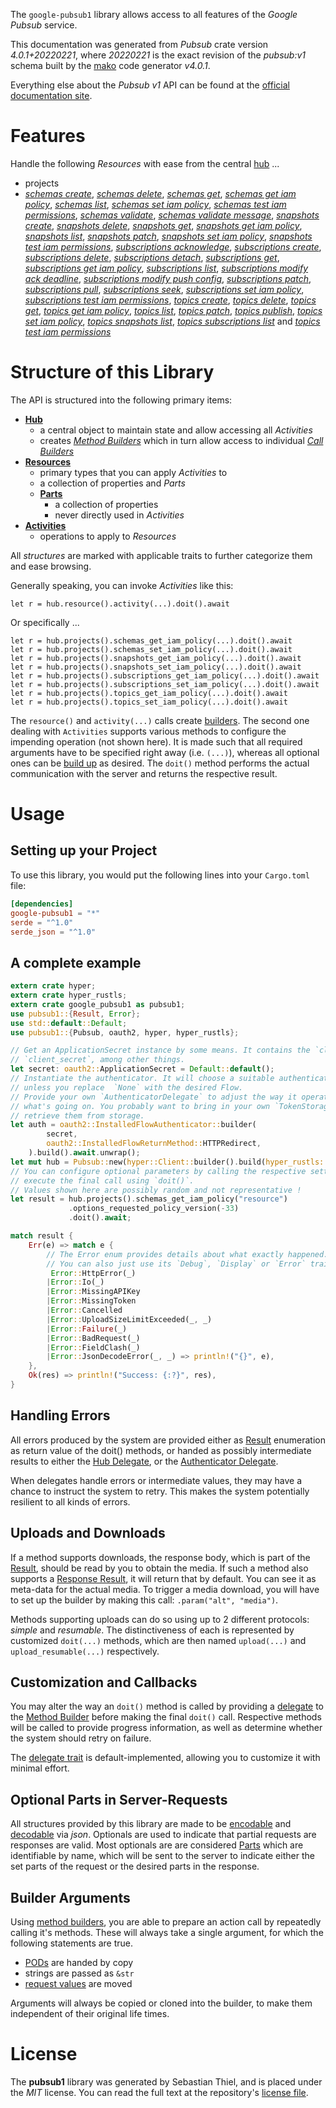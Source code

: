 <!---
DO NOT EDIT !
This file was generated automatically from 'src/generator/templates/api/README.md.mako'
DO NOT EDIT !
-->
The `google-pubsub1` library allows access to all features of the *Google Pubsub* service.

This documentation was generated from *Pubsub* crate version *4.0.1+20220221*, where *20220221* is the exact revision of the *pubsub:v1* schema built by the [mako](http://www.makotemplates.org/) code generator *v4.0.1*.

Everything else about the *Pubsub* *v1* API can be found at the
[official documentation site](https://cloud.google.com/pubsub/docs).
# Features

Handle the following *Resources* with ease from the central [hub](https://docs.rs/google-pubsub1/4.0.1+20220221/google_pubsub1/Pubsub) ... 

* projects
 * [*schemas create*](https://docs.rs/google-pubsub1/4.0.1+20220221/google_pubsub1/api::ProjectSchemaCreateCall), [*schemas delete*](https://docs.rs/google-pubsub1/4.0.1+20220221/google_pubsub1/api::ProjectSchemaDeleteCall), [*schemas get*](https://docs.rs/google-pubsub1/4.0.1+20220221/google_pubsub1/api::ProjectSchemaGetCall), [*schemas get iam policy*](https://docs.rs/google-pubsub1/4.0.1+20220221/google_pubsub1/api::ProjectSchemaGetIamPolicyCall), [*schemas list*](https://docs.rs/google-pubsub1/4.0.1+20220221/google_pubsub1/api::ProjectSchemaListCall), [*schemas set iam policy*](https://docs.rs/google-pubsub1/4.0.1+20220221/google_pubsub1/api::ProjectSchemaSetIamPolicyCall), [*schemas test iam permissions*](https://docs.rs/google-pubsub1/4.0.1+20220221/google_pubsub1/api::ProjectSchemaTestIamPermissionCall), [*schemas validate*](https://docs.rs/google-pubsub1/4.0.1+20220221/google_pubsub1/api::ProjectSchemaValidateCall), [*schemas validate message*](https://docs.rs/google-pubsub1/4.0.1+20220221/google_pubsub1/api::ProjectSchemaValidateMessageCall), [*snapshots create*](https://docs.rs/google-pubsub1/4.0.1+20220221/google_pubsub1/api::ProjectSnapshotCreateCall), [*snapshots delete*](https://docs.rs/google-pubsub1/4.0.1+20220221/google_pubsub1/api::ProjectSnapshotDeleteCall), [*snapshots get*](https://docs.rs/google-pubsub1/4.0.1+20220221/google_pubsub1/api::ProjectSnapshotGetCall), [*snapshots get iam policy*](https://docs.rs/google-pubsub1/4.0.1+20220221/google_pubsub1/api::ProjectSnapshotGetIamPolicyCall), [*snapshots list*](https://docs.rs/google-pubsub1/4.0.1+20220221/google_pubsub1/api::ProjectSnapshotListCall), [*snapshots patch*](https://docs.rs/google-pubsub1/4.0.1+20220221/google_pubsub1/api::ProjectSnapshotPatchCall), [*snapshots set iam policy*](https://docs.rs/google-pubsub1/4.0.1+20220221/google_pubsub1/api::ProjectSnapshotSetIamPolicyCall), [*snapshots test iam permissions*](https://docs.rs/google-pubsub1/4.0.1+20220221/google_pubsub1/api::ProjectSnapshotTestIamPermissionCall), [*subscriptions acknowledge*](https://docs.rs/google-pubsub1/4.0.1+20220221/google_pubsub1/api::ProjectSubscriptionAcknowledgeCall), [*subscriptions create*](https://docs.rs/google-pubsub1/4.0.1+20220221/google_pubsub1/api::ProjectSubscriptionCreateCall), [*subscriptions delete*](https://docs.rs/google-pubsub1/4.0.1+20220221/google_pubsub1/api::ProjectSubscriptionDeleteCall), [*subscriptions detach*](https://docs.rs/google-pubsub1/4.0.1+20220221/google_pubsub1/api::ProjectSubscriptionDetachCall), [*subscriptions get*](https://docs.rs/google-pubsub1/4.0.1+20220221/google_pubsub1/api::ProjectSubscriptionGetCall), [*subscriptions get iam policy*](https://docs.rs/google-pubsub1/4.0.1+20220221/google_pubsub1/api::ProjectSubscriptionGetIamPolicyCall), [*subscriptions list*](https://docs.rs/google-pubsub1/4.0.1+20220221/google_pubsub1/api::ProjectSubscriptionListCall), [*subscriptions modify ack deadline*](https://docs.rs/google-pubsub1/4.0.1+20220221/google_pubsub1/api::ProjectSubscriptionModifyAckDeadlineCall), [*subscriptions modify push config*](https://docs.rs/google-pubsub1/4.0.1+20220221/google_pubsub1/api::ProjectSubscriptionModifyPushConfigCall), [*subscriptions patch*](https://docs.rs/google-pubsub1/4.0.1+20220221/google_pubsub1/api::ProjectSubscriptionPatchCall), [*subscriptions pull*](https://docs.rs/google-pubsub1/4.0.1+20220221/google_pubsub1/api::ProjectSubscriptionPullCall), [*subscriptions seek*](https://docs.rs/google-pubsub1/4.0.1+20220221/google_pubsub1/api::ProjectSubscriptionSeekCall), [*subscriptions set iam policy*](https://docs.rs/google-pubsub1/4.0.1+20220221/google_pubsub1/api::ProjectSubscriptionSetIamPolicyCall), [*subscriptions test iam permissions*](https://docs.rs/google-pubsub1/4.0.1+20220221/google_pubsub1/api::ProjectSubscriptionTestIamPermissionCall), [*topics create*](https://docs.rs/google-pubsub1/4.0.1+20220221/google_pubsub1/api::ProjectTopicCreateCall), [*topics delete*](https://docs.rs/google-pubsub1/4.0.1+20220221/google_pubsub1/api::ProjectTopicDeleteCall), [*topics get*](https://docs.rs/google-pubsub1/4.0.1+20220221/google_pubsub1/api::ProjectTopicGetCall), [*topics get iam policy*](https://docs.rs/google-pubsub1/4.0.1+20220221/google_pubsub1/api::ProjectTopicGetIamPolicyCall), [*topics list*](https://docs.rs/google-pubsub1/4.0.1+20220221/google_pubsub1/api::ProjectTopicListCall), [*topics patch*](https://docs.rs/google-pubsub1/4.0.1+20220221/google_pubsub1/api::ProjectTopicPatchCall), [*topics publish*](https://docs.rs/google-pubsub1/4.0.1+20220221/google_pubsub1/api::ProjectTopicPublishCall), [*topics set iam policy*](https://docs.rs/google-pubsub1/4.0.1+20220221/google_pubsub1/api::ProjectTopicSetIamPolicyCall), [*topics snapshots list*](https://docs.rs/google-pubsub1/4.0.1+20220221/google_pubsub1/api::ProjectTopicSnapshotListCall), [*topics subscriptions list*](https://docs.rs/google-pubsub1/4.0.1+20220221/google_pubsub1/api::ProjectTopicSubscriptionListCall) and [*topics test iam permissions*](https://docs.rs/google-pubsub1/4.0.1+20220221/google_pubsub1/api::ProjectTopicTestIamPermissionCall)




# Structure of this Library

The API is structured into the following primary items:

* **[Hub](https://docs.rs/google-pubsub1/4.0.1+20220221/google_pubsub1/Pubsub)**
    * a central object to maintain state and allow accessing all *Activities*
    * creates [*Method Builders*](https://docs.rs/google-pubsub1/4.0.1+20220221/google_pubsub1/client::MethodsBuilder) which in turn
      allow access to individual [*Call Builders*](https://docs.rs/google-pubsub1/4.0.1+20220221/google_pubsub1/client::CallBuilder)
* **[Resources](https://docs.rs/google-pubsub1/4.0.1+20220221/google_pubsub1/client::Resource)**
    * primary types that you can apply *Activities* to
    * a collection of properties and *Parts*
    * **[Parts](https://docs.rs/google-pubsub1/4.0.1+20220221/google_pubsub1/client::Part)**
        * a collection of properties
        * never directly used in *Activities*
* **[Activities](https://docs.rs/google-pubsub1/4.0.1+20220221/google_pubsub1/client::CallBuilder)**
    * operations to apply to *Resources*

All *structures* are marked with applicable traits to further categorize them and ease browsing.

Generally speaking, you can invoke *Activities* like this:

```Rust,ignore
let r = hub.resource().activity(...).doit().await
```

Or specifically ...

```ignore
let r = hub.projects().schemas_get_iam_policy(...).doit().await
let r = hub.projects().schemas_set_iam_policy(...).doit().await
let r = hub.projects().snapshots_get_iam_policy(...).doit().await
let r = hub.projects().snapshots_set_iam_policy(...).doit().await
let r = hub.projects().subscriptions_get_iam_policy(...).doit().await
let r = hub.projects().subscriptions_set_iam_policy(...).doit().await
let r = hub.projects().topics_get_iam_policy(...).doit().await
let r = hub.projects().topics_set_iam_policy(...).doit().await
```

The `resource()` and `activity(...)` calls create [builders][builder-pattern]. The second one dealing with `Activities` 
supports various methods to configure the impending operation (not shown here). It is made such that all required arguments have to be 
specified right away (i.e. `(...)`), whereas all optional ones can be [build up][builder-pattern] as desired.
The `doit()` method performs the actual communication with the server and returns the respective result.

# Usage

## Setting up your Project

To use this library, you would put the following lines into your `Cargo.toml` file:

```toml
[dependencies]
google-pubsub1 = "*"
serde = "^1.0"
serde_json = "^1.0"
```

## A complete example

```Rust
extern crate hyper;
extern crate hyper_rustls;
extern crate google_pubsub1 as pubsub1;
use pubsub1::{Result, Error};
use std::default::Default;
use pubsub1::{Pubsub, oauth2, hyper, hyper_rustls};

// Get an ApplicationSecret instance by some means. It contains the `client_id` and 
// `client_secret`, among other things.
let secret: oauth2::ApplicationSecret = Default::default();
// Instantiate the authenticator. It will choose a suitable authentication flow for you, 
// unless you replace  `None` with the desired Flow.
// Provide your own `AuthenticatorDelegate` to adjust the way it operates and get feedback about 
// what's going on. You probably want to bring in your own `TokenStorage` to persist tokens and
// retrieve them from storage.
let auth = oauth2::InstalledFlowAuthenticator::builder(
        secret,
        oauth2::InstalledFlowReturnMethod::HTTPRedirect,
    ).build().await.unwrap();
let mut hub = Pubsub::new(hyper::Client::builder().build(hyper_rustls::HttpsConnectorBuilder::new().with_native_roots().https_or_http().enable_http1().enable_http2().build()), auth);
// You can configure optional parameters by calling the respective setters at will, and
// execute the final call using `doit()`.
// Values shown here are possibly random and not representative !
let result = hub.projects().schemas_get_iam_policy("resource")
             .options_requested_policy_version(-33)
             .doit().await;

match result {
    Err(e) => match e {
        // The Error enum provides details about what exactly happened.
        // You can also just use its `Debug`, `Display` or `Error` traits
         Error::HttpError(_)
        |Error::Io(_)
        |Error::MissingAPIKey
        |Error::MissingToken
        |Error::Cancelled
        |Error::UploadSizeLimitExceeded(_, _)
        |Error::Failure(_)
        |Error::BadRequest(_)
        |Error::FieldClash(_)
        |Error::JsonDecodeError(_, _) => println!("{}", e),
    },
    Ok(res) => println!("Success: {:?}", res),
}

```
## Handling Errors

All errors produced by the system are provided either as [Result](https://docs.rs/google-pubsub1/4.0.1+20220221/google_pubsub1/client::Result) enumeration as return value of
the doit() methods, or handed as possibly intermediate results to either the 
[Hub Delegate](https://docs.rs/google-pubsub1/4.0.1+20220221/google_pubsub1/client::Delegate), or the [Authenticator Delegate](https://docs.rs/yup-oauth2/*/yup_oauth2/trait.AuthenticatorDelegate.html).

When delegates handle errors or intermediate values, they may have a chance to instruct the system to retry. This 
makes the system potentially resilient to all kinds of errors.

## Uploads and Downloads
If a method supports downloads, the response body, which is part of the [Result](https://docs.rs/google-pubsub1/4.0.1+20220221/google_pubsub1/client::Result), should be
read by you to obtain the media.
If such a method also supports a [Response Result](https://docs.rs/google-pubsub1/4.0.1+20220221/google_pubsub1/client::ResponseResult), it will return that by default.
You can see it as meta-data for the actual media. To trigger a media download, you will have to set up the builder by making
this call: `.param("alt", "media")`.

Methods supporting uploads can do so using up to 2 different protocols: 
*simple* and *resumable*. The distinctiveness of each is represented by customized 
`doit(...)` methods, which are then named `upload(...)` and `upload_resumable(...)` respectively.

## Customization and Callbacks

You may alter the way an `doit()` method is called by providing a [delegate](https://docs.rs/google-pubsub1/4.0.1+20220221/google_pubsub1/client::Delegate) to the 
[Method Builder](https://docs.rs/google-pubsub1/4.0.1+20220221/google_pubsub1/client::CallBuilder) before making the final `doit()` call. 
Respective methods will be called to provide progress information, as well as determine whether the system should 
retry on failure.

The [delegate trait](https://docs.rs/google-pubsub1/4.0.1+20220221/google_pubsub1/client::Delegate) is default-implemented, allowing you to customize it with minimal effort.

## Optional Parts in Server-Requests

All structures provided by this library are made to be [encodable](https://docs.rs/google-pubsub1/4.0.1+20220221/google_pubsub1/client::RequestValue) and 
[decodable](https://docs.rs/google-pubsub1/4.0.1+20220221/google_pubsub1/client::ResponseResult) via *json*. Optionals are used to indicate that partial requests are responses 
are valid.
Most optionals are are considered [Parts](https://docs.rs/google-pubsub1/4.0.1+20220221/google_pubsub1/client::Part) which are identifiable by name, which will be sent to 
the server to indicate either the set parts of the request or the desired parts in the response.

## Builder Arguments

Using [method builders](https://docs.rs/google-pubsub1/4.0.1+20220221/google_pubsub1/client::CallBuilder), you are able to prepare an action call by repeatedly calling it's methods.
These will always take a single argument, for which the following statements are true.

* [PODs][wiki-pod] are handed by copy
* strings are passed as `&str`
* [request values](https://docs.rs/google-pubsub1/4.0.1+20220221/google_pubsub1/client::RequestValue) are moved

Arguments will always be copied or cloned into the builder, to make them independent of their original life times.

[wiki-pod]: http://en.wikipedia.org/wiki/Plain_old_data_structure
[builder-pattern]: http://en.wikipedia.org/wiki/Builder_pattern
[google-go-api]: https://github.com/google/google-api-go-client

# License
The **pubsub1** library was generated by Sebastian Thiel, and is placed 
under the *MIT* license.
You can read the full text at the repository's [license file][repo-license].

[repo-license]: https://github.com/Byron/google-apis-rsblob/main/LICENSE.md

